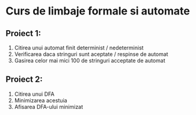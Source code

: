 # Curs de limbaje formale si automate

## Proiect 1:
1. Citirea unui automat finit determinist / nedeterminist
2. Verificarea daca stringuri sunt aceptate / respinse de automat
3. Gasirea celor mai mici 100 de stringuri acceptate de automat

## Proiect 2:
1. Citirea unui DFA
2. Minimizarea acestuia
3. Afisarea DFA-ului minimizat